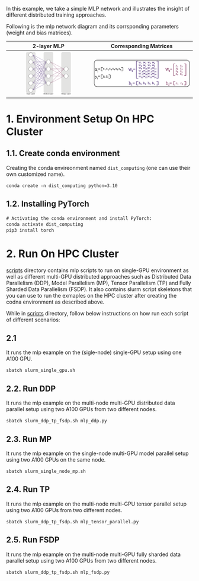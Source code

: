 In this example, we take a simple MLP network and illustrates the insight of different distributed training approaches.

Following is the mlp network diagram and its corrsponding parameters (weight and bias matrices).

| 2-layer MLP | Corresponding Matrices |
|:-----:|:-----:|
| <img src="figures/mlp_network.png" style="width: 60%;"/>| <img src="figures/mlp_matrices.png"/> |

# 1. Environment Setup On HPC Cluster
## 1.1. Create conda environment
Creating the conda envireonment named `dist_computing` (one can use their own customized name).
```{code} bash
conda create -n dist_computing python=3.10
```
## 1.2. Installing PyTorch
```{code} bash
# Activating the conda environment and install PyTorch:
conda activate dist_computing
pip3 install torch
```

# 2. Run On HPC Cluster
[scripts](scripts/) directory contains mlp scripts to run on single-GPU environment as well as different multi-GPU distributed approaches such as Distributed Data Parallelism (DDP), Model Parallelism (MP), Tensor Parallelism (TP) and Fully Sharded Data Parallelism (FSDP). It also contains slurm script skeletons that you can use to run the exmaples on the HPC cluster after creating the codna environment as described above.

While in [scripts](scripts/) directory, follow below instructions on how run each script of different scenarios:
## 2.1
It runs the mlp example on the (sigle-node) single-GPU setup using one A100 GPU.
```{code}bash
sbatch slurm_single_gpu.sh 
```
## 2.2. Run DDP
It runs the mlp example on the multi-node multi-GPU distributed data parallel setup using two A100 GPUs from two different nodes. 
```{code}bash
sbatch slurm_ddp_tp_fsdp.sh mlp_ddp.py
```
## 2.3. Run MP
It runs the mlp example on the single-node multi-GPU model parallel setup using two A100 GPUs on the same node. 
```{code}bash
sbatch slurm_single_node_mp.sh 
```
## 2.4. Run TP
It runs the mlp example on the multi-node multi-GPU tensor parallel setup using two A100 GPUs from two different nodes. 
```{code}bash
sbatch slurm_ddp_tp_fsdp.sh mlp_tensor_parallel.py 
```
## 2.5. Run FSDP
It runs the mlp example on the multi-node multi-GPU fully sharded data parallel setup using two A100 GPUs from two different nodes. 
```{code}bash
sbatch slurm_ddp_tp_fsdp.sh mlp_fsdp.py 
```